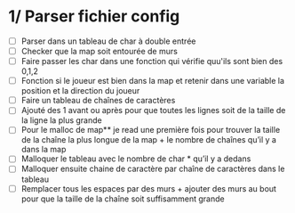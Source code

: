 # 1/ Parser fichier config
- [ ] Parser dans un tableau de char à double entrée
- [ ] Checker que la map soit entourée de murs
- [ ] Faire passer les char dans une fonction qui vérifie quu'ils sont bien des 0,1,2
- [ ] Fonction si le joueur est bien dans la map et retenir dans une variable la position et la direction du joueur
- [ ] Faire un tableau de chaînes de caractères
- [ ] Ajouté des 1 avant ou après pour que toutes les lignes soit de la taille de la ligne la plus grande
- [ ] Pour le malloc de map** je read une première fois pour trouver la taille de la chaîne la plus longue de la map + le nombre de chaînes qu’il y a dans la map
- [ ] Malloquer le tableau avec le nombre de char * qu’il y a dedans
- [ ] Malloquer ensuite chaine de caractère par chaîne de caractères dans le tableau
- [ ] Remplacer tous les espaces par des murs + ajouter des murs au bout pour que la taille de la chaîne soit suffisamment grande